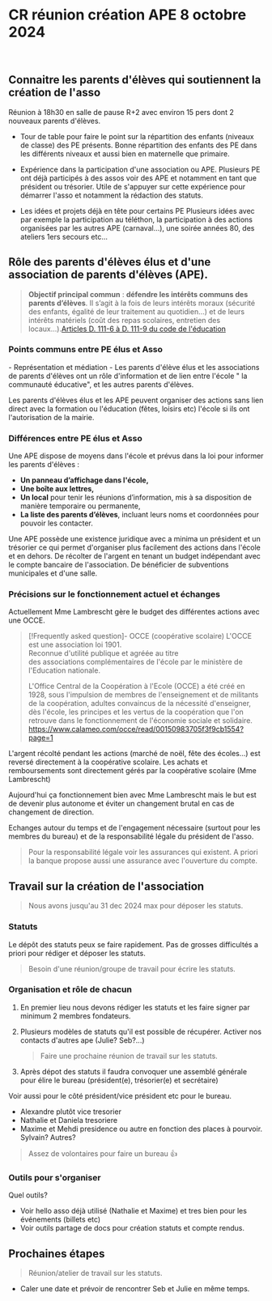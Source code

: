 # CR réunion création APE 8 octobre 2024
​
## Connaitre les parents d'élèves qui soutiennent la création de l'asso
Réunion à 18h30 en salle de pause R+2 avec environ 15 pers dont 2 nouveaux parents d'élèves.

- Tour de table pour faire le point sur la répartition des enfants (niveaux de classe) des PE présents.
	Bonne répartition des enfants des PE dans les différents niveaux et aussi bien en maternelle que primaire.

- Expérience dans la participation d'une association ou APE.
	Plusieurs PE ont déjà participés à des assos voir des APE et notamment en tant que président ou trésorier. 
	Utile de s'appuyer sur cette expérience pour démarrer l'asso et notamment la rédaction des statuts.
	
- Les idées et projets déjà en tête pour certains PE
	Plusieurs idées avec par exemple la participation au téléthon, la participation à des actions organisées par les autres APE (carnaval...), une soirée années 80, des ateliers 1ers secours etc...

## Rôle des parents d'élèves élus et d'une association de parents d'élèves (APE).

>**Objectif principal commun** : **défendre les intérêts communs des parents d’élèves**. Il s’agit à la fois de leurs intérêts moraux (sécurité des enfants, égalité de leur traitement au quotidien…) et de leurs intérêts matériels (coût des repas scolaires, entretien des locaux…).[Articles D. 111-6 à D. 111-9 du code de l'éducation](https://www.legifrance.gouv.fr/codes/id/LEGISCTA000006182458/)
### Points communs entre PE élus et Asso
​- Représentation et médiation
	- Les parents d'élève élus et les associations de parents d'élèves ont un rôle d'information et de lien entre l'école " la communauté éducative", et les autres parents d'élèves.
 
Les parents d'élèves élus et les APE peuvent organiser des actions sans lien direct avec la formation ou l'éducation (fêtes, loisirs etc) l'école si ils ont l'autorisation de la mairie.
### Différences entre PE élus et Asso

Une APE dispose de moyens dans l'école et prévus dans la loi pour informer les parents d'élèves :
- **Un panneau d’affichage dans l'école,**
- **Une boîte aux lettres,**
- **Un local** pour tenir les réunions d’information, mis à sa disposition de manière temporaire ou permanente,
- **La liste des parents d’élèves**, incluant leurs noms et coordonnées pour pouvoir les contacter.

Une APE possède une existence juridique avec a minima un président et un trésorier ce qui permet d'organiser plus facilement des actions dans l'école et en dehors. De récolter de l'argent en tenant un budget indépendant avec le compte bancaire de l'association.
De bénéficier de subventions municipales et d'une salle.
### Précisions sur le fonctionnement actuel et échanges

Actuellement Mme Lambrescht gère le budget des différentes actions avec une OCCE.

> [!Frequently asked question]- OCCE (coopérative scolaire)
> L'OCCE est une association loi 1901.  
> Reconnue d'utilité publique et agréée au titre des associations complémentaires de l'école par le ministère de l'Education nationale.
> 
> L'Office Central de la Coopération à l'Ecole (OCCE) a été créé en 1928, sous l'impulsion de membres de l'enseignement et de militants de la coopération, adultes convaincus de la nécessité d'enseigner, dès l'école, les principes et les vertus de la coopération que l'on retrouve dans le fonctionnement de l'économie sociale et solidaire.
> https://www.calameo.com/occe/read/00150983705f3f9cb1554?page=1

L'argent récolté pendant les actions (marché de noël, fête des écoles...) est reversé directement à la coopérative scolaire.
Les achats et remboursements sont directement gérés par la coopérative scolaire (Mme Lambrescht)

Aujourd'hui ça fonctionnement bien avec Mme Lambrescht mais le but est de devenir plus autonome et éviter un changement brutal en cas de changement de direction.

Echanges autour du temps et de l'engagement nécessaire (surtout pour les membres du bureau) et de la responsabilité légale du président de l'asso. 
> Pour la responsabilité légale voir les assurances qui existent. A priori la banque propose aussi une assurance avec l'ouverture du compte.

## Travail sur la création de l'association

> Nous avons jusqu'au 31 dec 2024 max pour déposer les statuts.

### Statuts
Le dépôt des statuts peux se faire rapidement. Pas de grosses difficultés a priori pour rédiger et déposer les statuts.
>Besoin d'une réunion/groupe de travail pour écrire les statuts.

### Organisation et rôle de chacun

1. En premier lieu nous devons rédiger les statuts et les faire signer par minimum 2 membres fondateurs. 
2. Plusieurs modèles de statuts qu'il est possible de récupérer. 
    Activer nos contacts d'autres ape (Julie? Seb?...)
   >Faire une prochaine réunion de travail sur les statuts. 

3. Après dépot des statuts il faudra convoquer une assemblé générale pour élire le bureau (président(e), trésorier(e) et secrétaire)

Voir aussi pour le côté président/vice président etc pour le bureau.
- Alexandre plutôt vice tresorier
- Nathalie et Daniela tresoriere
- Maxime et Mehdi presidence ou autre en fonction des places à pourvoir.
Sylvain?
Autres?

> Assez de volontaires pour faire un bureau 👍

### Outils pour s'organiser
Quel outils? 
- Voir hello asso déjà utilisé (Nathalie et Maxime) et tres bien pour les événements (billets etc)
- Voir outils partage de docs pour création statuts et compte rendus.
## Prochaines étapes 
>Réunion/atelier de travail sur les statuts.
  - Caler une date et prévoir de rencontrer Seb et Julie en même temps.


